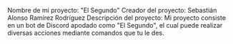 Nombre de mi proyecto: "El Segundo"
Creador del proyecto: Sebastián Alonso Ramírez Rodríguez
Descripción del proyecto: Mi proyecto consiste en un bot de Discord apodado como "El Segundo", el cual puede realizar diversas acciones mediante comandos que tu le des.
